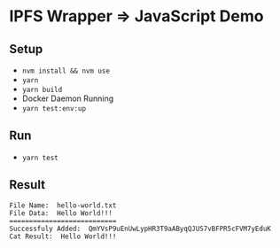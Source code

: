 # IPFS Wrapper => JavaScript Demo
## Setup
* `nvm install && nvm use`
* `yarn`
* `yarn build`
* Docker Daemon Running
* `yarn test:env:up`

## Run
* `yarn test`

## Result
```
File Name:  hello-world.txt
File Data:  Hello World!!!
===========================
Successfuly Added:  QmYVsP9uEnUwLypHR3T9aAByqQJUS7vBFPR5cFVM7yEduK
Cat Result:  Hello World!!!
```
